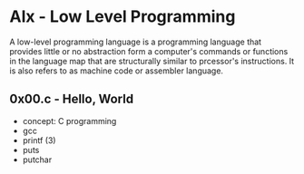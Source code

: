 # Alx - Low Level Programming
A low-level programming language is a programming language that provides little or no abstraction form a computer's commands or functions in the language map that are structurally similar to prcessor's instructions. It is also refers to as machine code or assembler language.

## 0x00.c - Hello, World
* concept: C programming
* gcc
* printf (3)
* puts
* putchar

